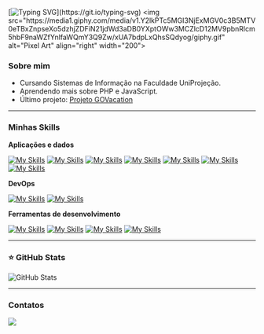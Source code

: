 [![Typing SVG](https://readme-typing-svg.herokuapp.com?font=Fira+Code&pause=1000&width=435&lines=Hello+there%2C+my+name+is+Roney+Vila!)](https://git.io/typing-svg)
<img src="https://media1.giphy.com/media/v1.Y2lkPTc5MGI3NjExMGV0c3B5MTV0eTBxZnpseXo5dzhjZDFiN21jdWd3aDB0YXptOWw3MCZlcD12MV9pbnRlcm5hbF9naWZfYnlfaWQmY3Q9Zw/xUA7bdpLxQhsSQdyog/giphy.gif" alt="Pixel Art" align="right" width="200">

### Sobre mim

- Cursando Sistemas de Informação na Faculdade UniProjeção.
- Aprendendo mais sobre PHP e JavaScript.
- Último projeto: [Projeto GOVacation](https://github.com/akirar0n/GOVacation) 

---

### Minhas Skills

**Aplicações e dados**

[![My Skills](https://skillicons.dev/icons?i=html)](https://skillicons.dev)
[![My Skills](https://skillicons.dev/icons?i=css)](https://skillicons.dev)
[![My Skills](https://skillicons.dev/icons?i=bootstrap)](https://skillicons.dev)
[![My Skills](https://skillicons.dev/icons?i=javascript)](https://skillicons.dev)
[![My Skills](https://skillicons.dev/icons?i=java)](https://skillicons.dev)
[![My Skills](https://skillicons.dev/icons?i=php)](https://skillicons.dev)
[![My Skills](https://skillicons.dev/icons?i=mysql)](https://skillicons.dev)

**DevOps**

[![My Skills](https://skillicons.dev/icons?i=git)](https://skillicons.dev)
[![My Skills](https://skillicons.dev/icons?i=github)](https://skillicons.dev)

**Ferramentas de desenvolvimento**

[![My Skills](https://skillicons.dev/icons?i=vscode)](https://skillicons.dev)
[![My Skills](https://skillicons.dev/icons?i=figma)](https://skillicons.dev)
[![My Skills](https://skillicons.dev/icons?i=idea)](https://skillicons.dev)
[![My Skills](https://skillicons.dev/icons?i=powershell)](https://skillicons.dev)


---

### ⭐ GitHub Stats

![GitHub Stats](https://github-readme-stats.vercel.app/api?username=akirar0n&show_icons=true&theme=dracula)

---

### Contatos

<div> 
  <a href="https://www.linkedin.com/in/roneyvilanovadossantos/" target="_blank"><img src="https://img.shields.io/badge/-LinkedIn-%230077B5?style=for-the-badge&logo=linkedin&logoColor=white" target="_blank"></a> 
</div>
